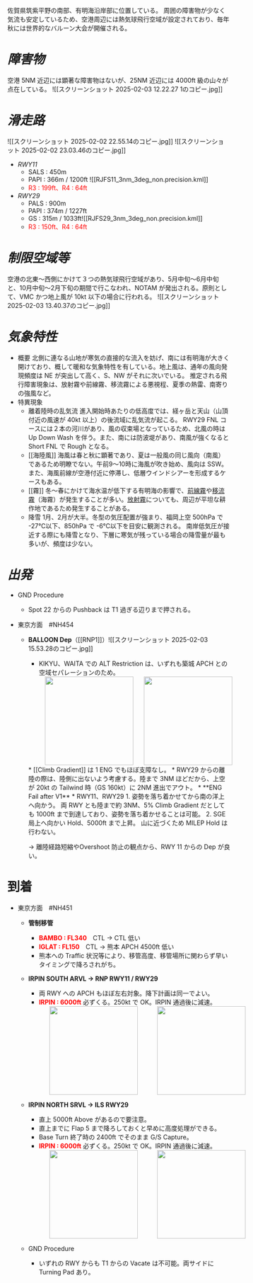 佐賀県筑紫平野の南部、有明海沿岸部に位置している。
周囲の障害物が少なく気流も安定しているため、空港周辺には熱気球飛行空域が設定されており、毎年秋には世界的なバルーン大会が開催される。

# *障害物*
空港 5NM 近辺には顕著な障害物はないが、25NM 近辺には 4000ft 級の山々が点在している。
![[スクリーンショット 2025-02-03 12.22.27 1のコピー.jpg]]


# *滑走路*
![[スクリーンショット 2025-02-02 22.55.14のコピー.jpg]]
![[スクリーンショット 2025-02-02 23.03.46のコピー.jpg]]

* *RWY11*
	* SALS : 450m
	* PAPI : 366m / 1200ft ![[RJFS11_3nm_3deg_non.precision.kml]]
	* <font color="#ff0000">R3 : 199ft、R4 : 64ft</font>
* *RWY29*
	* PALS : 900m
	* PAPI : 374m / 1227ft
	* GS : 315m / 1033ft![[RJFS29_3nm_3deg_non.precision.kml]]
	* <font color="#ff0000">R3 : 150ft、R4 : 64ft</font>

# *制限空域等*
空港の北東〜西側にかけて３つの熱気球飛行空域があり、5月中旬〜6月中旬と、10月中旬〜2月下旬の期間で行こなわれ、NOTAM が発出される。原則として、VMC かつ地上風が 10kt 以下の場合に行われる。
![[スクリーンショット 2025-02-03 13.40.37のコピー.jpg]]

# *気象特性*
* 概要
	北側に連なる山地が寒気の直接的な流入を妨げ、南には有明海が大きく開けており、概して暖和な気象特性を有している。地上風は、通年の風向発現頻度は NE が突出して高く、S、NW がそれに次いでいる。
	推定される飛行障害現象は、放射霧や前線霧、移流霧による悪視程、夏季の熱雷、南寄りの強風など。
* 特異現象
	* 離着陸時の乱気流
		進入開始時あたりの低高度では、経ヶ岳と天山（山頂付近の風速が 40kt 以上）の後流域に乱気流が起こる。
		RWY29 FNL コースには２本の河川があり、風の収束場となっているため、北風の時は Up Down Wash を伴う。また、南には防波堤があり、南風が強くなると Short FNL で Rough となる。
	* [[海陸風]]
		海風は春と秋に顕著であり、夏は一般風の同じ風向（南風）であるため明瞭でない。午前9〜10時に海風が吹き始め、風向は SSW。また、海風前線が空港付近に停滞し、低層ウインドシアーを形成するケースもある。
	* [[霧]]
		冬〜春にかけて海水温が低下する有明海の影響で、[前線霧](霧#前線霧)や[移流霧](霧#移流霧)（海霧）が発生することが多い。[放射霧](霧#放射霧)についても、周辺が平坦な耕作地であるため発生することがある。
	* 降雪
		1月、2月が大半。冬型の気圧配置が強まり、福岡上空 500hPa で -27℃以下、850hPa で -6℃以下を目安に観測される。
		南岸低気圧が接近する際にも降雪となり、下層に寒気が残っている場合の降雪量が最も多いが、頻度は少ない。
 
# *出発*
* GND Procedure
	* Spot 22 からの Pushback は T1 過ぎる辺りまで押される。

* 東京方面　#NH454
	* **BALLOON Dep**（[[RNP1]]）![[スクリーンショット 2025-02-03 15.53.28のコピー.jpg]]
		* KIKYU、WAITA での ALT Restriction は、いずれも築城 APCH との空域セパレーションのため。<div style="display: flex; gap: 10px;">
		    <img src="スクリーンショット 2025-02-03 16.45.03のコピー.jpg" width="200">
		    <img src="スクリーンショット 2025-02-03 16.45.31のコピー 2.jpg" width="200">
		</div>
		*  [[Climb Gradient]] は 1 ENG でもほぼ支障なし。
		* RWY29 からの離陸の際は、陸側に出ないよう考慮する。陸まで 3NM ほどだから、上空が 20kt の Tailwind 時（GS 160kt）に 2NM 進出でアウト。
		* **ENG Fail after V1**
			* RWY11、RWY29
				1. 姿勢を落ち着かせてから南の洋上へ向かう。
					両 RWY とも陸まで約 3NM、5% Climb Gradient だとしても 1000ft まで到達しており、姿勢を落ち着かせることは可能。
				2. SGE 局上へ向かい Hold、5000ft まで上昇。
					山に近づくため MILEP Hold は行わない。

		 → 離陸経路短縮やOvershoot 防止の観点から、RWY 11 からの Dep が良い。

# 到着
* 東京方面　#NH451
	* **管制移管**
		* <span style="color: red; font-weight: bold;">BAMBO : FL340</span>　CTL → CTL
				低い
		* <span style="color: red; font-weight: bold;">IGLAT : FL150</span>　CTL → 熊本 APCH
				4500ft 低い
		* 熊本への Traffic 状況等により、移管高度、移管場所に関わらず早いタイミングで降ろされがち。
	* **IRPIN SOUTH ARVL → RNP RWY11 / RWY29**
		* 両 RWY への APCH もほぼ左右対象。降下計画は同一でよい。
		* <span style="color: red; font-weight: bold;">IRPIN : 6000ft</span> 必ずくる。250kt で OK。IRPIN 通過後に減速。<div style="display: flex; gap: 20px;">
		    <img src="スクリーンショット 2025-02-04 17.08.59のコピー.jpg" width="200">
		    <img src="スクリーンショット 2025-02-04 17.09.18のコピー 1.jpg" width="200">
		</div>
	* **IRPIN NORTH SRVL → ILS RWY29**
		* 直上 5000ft Above があるので要注意。
		* 直上までに Flap 5 まで降ろしておくと早めに高度処理ができる。
		* Base Turn 終了時の 2400ft でそのまま G/S Capture。
		* <span style="color: red; font-weight: bold;">IRPIN : 6000ft</span> 必ずくる。250kt で OK。IRPIN 通過後に減速。<div style="display: flex; gap: 20px;">
		    <img src="スクリーンショット 2025-02-04 17.08.59のコピー.jpg" width="200">
		    <img src="スクリーンショット 2025-02-04 17.50.23のコピー 1.jpg" width="200">
		</div>


	* GND Procedure
		* いずれの RWY からも T1 からの Vacate は不可能。両サイドに Turning Pad あり。